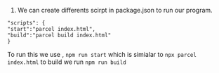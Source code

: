 1. We can create differents scirpt in package.json to run our program.
```
"scripts": {
"start":"parcel index.html",
"build":"parcel build index.html"
}
```
To run this we use , `npm run start` which is simialar to `npx parcel index.html`
to build we run `npm run build`
